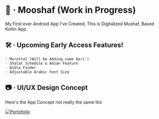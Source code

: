 # 📖 · Mooshaf (Work in Progress)
My First ever Android App I've Created, This is Digitalized Mushaf, Based Kotlin App.

## 🛠 · Upcoming Early Access Features!
```
· Murottal (Will be Adding some Qari')
· Shalat Schedule & Adzan Feature
· Qibla Finder
· Adjustable Arabic Font Size
```

## 📷 · UI/UX Design Concept
Here's the App Concept not really the same tho

<a href="https://www.figma.com/file/eRfDScW9KQzFgp95WCdd10/iMushaf-UI%2FUX?node-id=0%3A1"><img src="https://cdn.discordapp.com/attachments/929387503935434802/1016346616648699934/Untitled-3.png" alt="Portofolio"></a>
